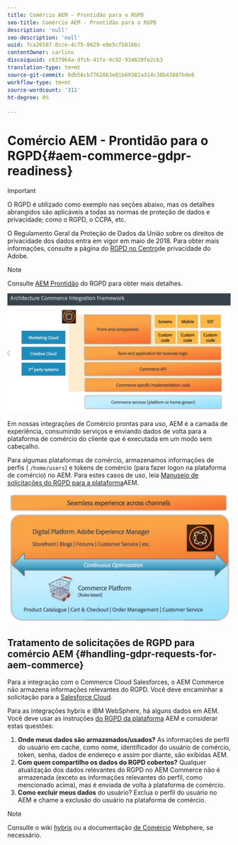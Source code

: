 ```yaml
---
title: Comércio AEM - Prontidão para o RGPD
seo-title: Comércio AEM - Prontidão para o RGPD
description: 'null'
seo-description: 'null'
uuid: 7ca26587-8cce-4c75-8629-e0e5cfb8166c
contentOwner: carlino
discoiquuid: c637964a-dfcb-41fe-9c92-934620fe2cb3
translation-type: tm+mt
source-git-commit: 0db56cb77628b3e81b69382a314c30b43887bde6
workflow-type: tm+mt
source-wordcount: '311'
ht-degree: 0%

---
```



# Comércio AEM - Prontidão para o RGPD{#aem-commerce-gdpr-readiness}

>[!IMPORTANT]
>
>O RGPD é utilizado como exemplo nas seções abaixo, mas os detalhes abrangidos são aplicáveis a todas as normas de proteção de dados e privacidade; como o RGPD, o CCPA, etc.

O Regulamento Geral da Proteção de Dados da União sobre os direitos de privacidade dos dados entra em vigor em maio de 2018. Para obter mais informações, consulte a página do [RGPD no Centro](https://www.adobe.com/privacy/general-data-protection-regulation.html)de privacidade do Adobe.

>[!NOTE]
>
>Consulte [AEM Prontidão](/help/managing/data-protection-and-privacy.md) do RGPD para obter mais detalhes.

![screen_shot_2018-03-22at111606](assets/screen_shot_2018-03-22at111606.jpg)

Em nossas integrações de Comércio prontas para uso, AEM é a camada de experiência, consumindo serviços e enviando dados de volta para a plataforma de comércio do cliente que é executada em um modo sem cabeçalho.

Para algumas plataformas de comércio, armazenamos informações de perfis ( `/home/users`) e tokens de comércio (para fazer logon na plataforma de comércio) no AEM. Para estes casos de uso, leia [Manuseio de solicitações do RGPD para a plataforma](/help/sites-administering/handling-gdpr-requests-for-aem-platform.md)AEM.

![screen_shot_2018-03-22at111621](assets/screen_shot_2018-03-22at111621.jpg)

## Tratamento de solicitações de RGPD para comércio AEM {#handling-gdpr-requests-for-aem-commerce}

Para a integração com o Commerce Cloud Salesforces, o AEM Commerce não armazena informações relevantes do RGPD. Você deve encaminhar a solicitação para a [Salesforce Cloud](https://documentation.demandware.com/).

Para as integrações hybris e IBM WebSphere, há alguns dados em AEM. Você deve usar as instruções [do RGPD da plataforma](/help/sites-administering/handling-gdpr-requests-for-aem-platform.md) AEM e considerar estas questões:

1. **Onde meus dados são armazenados/usados?** As informações de perfil do usuário em cache, como nome, identificador do usuário de comércio, token, senha, dados de endereço e assim por diante, são exibidas AEM.
1. **Com quem compartilho os dados do RGPD cobertos?** Qualquer atualização dos dados relevantes do RGPD no AEM Commerce não é armazenada (exceto as informações relevantes do perfil, como mencionado acima), mas é enviada de volta à plataforma de comércio.
1. **Como excluir meus dados** do usuário? Exclua o perfil do usuário no AEM e chame a exclusão do usuário na plataforma de comércio.

>[!NOTE]
>
>Consulte o wiki [hybris](https://wiki.hybris.com/) ou a documentação [de Comércio](https://www-01.ibm.com/support/docview.wss?uid=swg27036450) Webphere, se necessário.

